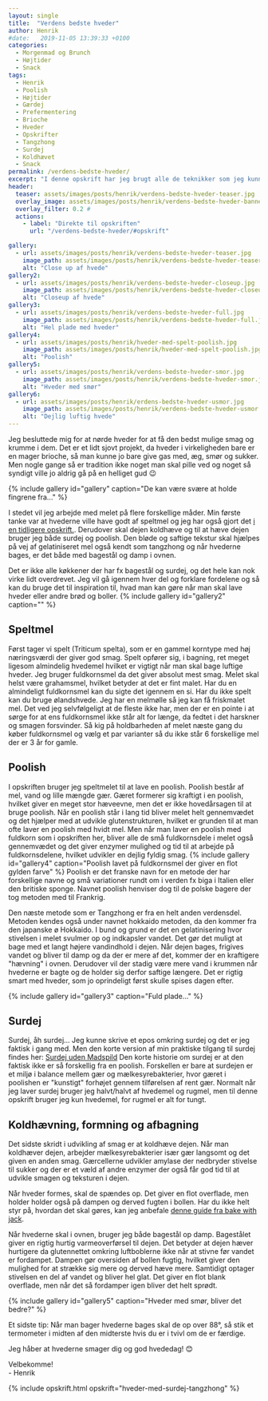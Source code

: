 ```yaml
---
layout: single
title:  "Verdens bedste hveder"
author: Henrik
#date:   2019-11-05 13:39:33 +0100
categories:  
  - Morgenmad og Brunch 
  - Højtider
  - Snack  
tags: 
  - Henrik
  - Poolish
  - Højtider
  - Gærdej
  - Prefermentering
  - Brioche
  - Hveder
  - Opskrifter
  - Tangzhong
  - Surdej  
  - Koldhævet
  - Snack
permalink: /verdens-bedste-hveder/
excerpt: "I denne opskrift har jeg brugt alle de teknikker som jeg kunne forestille mig kunne gøre en hvede bedre. Der er surdej, poolish, tangzhong, spelt og så er de koldhævet. Brug opskriften til inspiration til hvordan dine hvede kan blive bedre."
header:
  teaser: assets/images/posts/henrik/verdens-bedste-hveder-teaser.jpg
  overlay_image: assets/images/posts/henrik/verdens-bedste-hveder-banner.jpg
  overlay_filter: 0.2 # 
  actions:
    - label: "Direkte til opskriften"
      url: "/verdens-bedste-hveder/#opskrift"

gallery:
  - url: assets/images/posts/henrik/verdens-bedste-hveder-teaser.jpg
    image_path: assets/images/posts/henrik/verdens-bedste-hveder-teaser.jpg
    alt: "Close up af hvede"
gallery2:
  - url: assets/images/posts/henrik/verdens-bedste-hveder-closeup.jpg
    image_path: assets/images/posts/henrik/verdens-bedste-hveder-closeup.jpg
    alt: "Closeup af hvede"
gallery3:
  - url: assets/images/posts/henrik/verdens-bedste-hveder-full.jpg
    image_path: assets/images/posts/henrik/verdens-bedste-hveder-full.jpg
    alt: "Hel plade med hveder" 
gallery4:
  - url: assets/images/posts/henrik/hveder-med-spelt-poolish.jpg
    image_path: assets/images/posts/henrik/hveder-med-spelt-poolish.jpg
    alt: "Poolish" 
gallery5:
  - url: assets/images/posts/henrik/verdens-bedste-hveder-smor.jpg
    image_path: assets/images/posts/henrik/verdens-bedste-hveder-smor.jpg
    alt: "Hveder med smør" 
gallery6:
  - url: assets/images/posts/henrik/erdens-bedste-hveder-usmor.jpg
    image_path: assets/images/posts/henrik/verdens-bedste-hveder-usmor.jpg
    alt: "Dejlig luftig hvede" 
---
```

Jeg besluttede mig for at nørde hveder for at få den bedst mulige smag og krumme i dem. Det er et lidt sjovt projekt, da hveder i virkeligheden bare er en mager brioche, så man kunne jo bare give gas med, æg, smør og sukker. Men nogle gange så er tradition ikke noget man skal pille ved og noget så syndigt ville jo aldrig gå på en helliget gud :wink: 

{% include gallery id="gallery"  caption="De kan være svære at holde fingrene fra..." %}

I stedet vil jeg arbejde med melet på flere forskellige måder. Min første tanke var at hvederne ville have godt af speltmel og jeg har også gjort det [i en tidligere opskrift.](/Hveder-med-spelt/). Derudover skal dejen koldhæve og til at hæve dejen bruger jeg både surdej og poolish. Den bløde og saftige tekstur skal hjælpes på vej af gelatiniseret mel også kendt som tangzhong og når hvederne bages, er det både med bagestål og damp i ovnen. 

Det er ikke alle køkkener der har fx bagestål og surdej, og det hele kan nok virke lidt overdrevet. Jeg vil gå igennem hver del og forklare fordelene og så kan du bruge det til inspiration til, hvad man kan gøre når man skal lave hveder eller andre brød og boller. 
{% include gallery id="gallery2"  caption="" %}
## Speltmel
Først tager vi spelt (Triticum spelta), som er en gammel korntype med høj næringsværdi der giver god smag. Spelt opfører sig, i bagning, ret meget ligesom almindelig hvedemel hvilket er vigtigt når man skal bage luftige hveder. Jeg bruger fuldkornsmel da det giver absolut mest smag. Melet skal helst være grahamsmel, hvilket betyder at det er fint malet. Har du en almindeligt fuldkornsmel kan du sigte det igennem en si. Har du ikke spelt kan du bruge ølandshvede.
Jeg har en melmølle så jeg kan få friskmalet mel. Det ved jeg selvfølgeligt at de fleste ikke har, men der er en pointe i at sørge for at ens fuldkornsmel ikke står alt for længe, da fedtet i det harskner og smagen forsvinder. Så kig på holdbarheden af melet næste gang du køber fuldkornsmel og vælg et par varianter så du ikke står 6 forskellige mel der er 3 år for gamle.

## Poolish
I opskriften bruger jeg speltmelet til at lave en poolish. Poolish består af mel, vand og lille mængde gær. Gæret formerer sig kraftigt i en poolish, hvilket giver en meget stor hæveevne, men det er ikke hovedårsagen til at bruge poolish. Når en poolish står i lang tid bliver melet helt gennemvædet og det hjælper med at udvikle glutenstrukturen, hvilket er grunden til at man ofte laver en poolish med hvidt mel. Men når man laver en poolish med fuldkorn som i opskriften her, bliver alle de små fuldkornsdele i melet også gennemvædet og det giver enzymer mulighed og tid til at arbejde på fuldkornsdelene, hvilket udvikler en dejlig fyldig smag. 
{% include gallery id="gallery4"  caption="Poolish lavet på fuldkornsmel der giver en flot gylden farve" %}
Poolish er det franske navn for en metode der har forskellige navne og små variationer rundt om i verden fx biga i Italien eller den britiske sponge. Navnet poolish henviser dog til de polske bagere der tog metoden med til Frankrig. 

Den næste metode som er Tangzhong er fra en helt anden verdensdel. Metoden kendes også under navnet hokkaido metoden, da den kommer fra den japanske ø Hokkaido. I bund og grund er det en gelatinisering hvor stivelsen i melet svulmer op og indkapsler vandet. Det gør det muligt at bage med et langt højere vandindhold i dejen. Når dejen bages, frigives vandet og bliver til damp og da der er mere af det, kommer der en kraftigere "hævning" i ovnen. Derudover vil der stadig være mere vand i krummen når hvederne er bagte og de holder sig derfor saftige længere. Det er rigtig smart med hveder, som jo oprindeligt først skulle spises dagen efter.

{% include gallery id="gallery3"  caption="Fuld plade..." %}
## Surdej
Surdej, åh surdej... Jeg kunne skrive et epos omkring surdej og det er jeg faktisk i gang med. Men den korte version af min praktiske tilgang til surdej findes her: [Surdej uden Madspild](/surdej-uden-madspild/) 
Den korte historie om surdej er at den faktisk ikke er så forskellig fra en poolish. Forskellen er bare at surdejen er et miljø i balance mellem gær og mælkesyrebakterier, hvor gæret i poolishen er "kunstigt" forhøjet gennem tilførelsen af rent gær. 
Normalt når jeg laver surdej bruger jeg halvt/halvt af hvedemel og rugmel, men til denne opskrift bruger jeg kun hvedemel, for rugmel er alt for tungt. 

## Koldhævning, formning og afbagning
Det sidste skridt i udvikling af smag er at koldhæve dejen. Når man koldhæver dejen, arbejder mælkesyrebakterier især gær langsomt og det given en anden smag. Gærcellerne udvikler amylase der nedbryder stivelse til sukker og der er et væld af andre enzymer der også får god tid til at udvikle smagen og teksturen i dejen. 

Når hveder formes, skal de spændes op. Det giver en flot overflade, men holder holder også på dampen og derved fugten i bollen. Har du ikke helt styr på, hvordan det skal gøres, kan jeg anbefale [denne guide fra bake with jack](https://www.youtube.com/watch?v=Gx2Sf3XqkhQ).

Når hvederne skal i ovnen, bruger jeg både bagestål op damp. Bagestålet giver en rigtig hurtig varmeoverførsel til dejen. Det betyder at dejen hæver hurtigere da glutennettet omkring luftboblerne ikke når at stivne før vandet er fordampet. Dampen gør oversiden af bollen fugtig, hvilket giver den mulighed for at strække sig mere og derved hæve mere. Samtidigt optager stivelsen en del af vandet og bliver hel glat. Det giver en flot blank overflade, men når det så fordamper igen bliver det helt sprødt.


{% include gallery id="gallery5"  caption="Hveder med smør, bliver det bedre?" %}


Et sidste tip: Når man bager hvederne bages skal de op over 88&deg;, så stik et termometer i midten af den midterste hvis du er i tvivl om de er færdige.

Jeg håber at hvederne smager dig og god hvededag! :blush:

Velbekomme!  
\- Henrik 

{% include opskrift.html opskrift="hveder-med-surdej-tangzhong" %}
